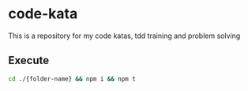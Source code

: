 # code-kata

This is a repository for my code katas, tdd training and problem solving

## Execute

```sh
cd ./{folder-name} && npm i && npm t
```
